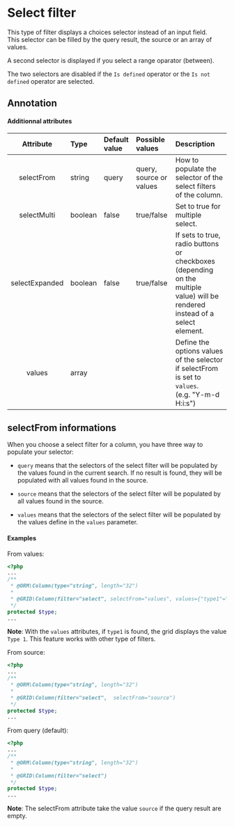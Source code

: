 Select filter
=============

This type of filter displays a choices selector instead of an input field.  
This selector can be filled by the query result, the source or an array of values.

A second selector is displayed if you select a range oparator (between).

The two selectors are disabled if the `Is defined` operator or the  `Is not defined` operator are selected.


## Annotation

#### Additionnal attributes

|Attribute|Type|Default value|Possible values|Description|
|:--:|:--|:--|:--|:--|
|selectFrom|string|query|query, source or values|How to populate the selector of the select filters of the column.|
|selectMulti|boolean|false|true/false|Set to true for multiple select.
|selectExpanded|boolean|false|true/false|If sets to true, radio buttons or checkboxes (depending on the multiple value) will be rendered instead of a select element.
|values|array|||Define the options values of the selector if selectFrom is set to `values`.<br />(e.g. "Y-m-d H:i:s")|

## selectFrom informations

When you choose a select filter for a column, you have three way to populate your selector:

* `query` means that the selectors of the select filter will be populated by the values found in the current search. If no result is found, they will be populated with all values found in the source.

* `source` means that the selectors of the select filter will be populated by all values found in the source.

* `values` means that the selectors of the select filter will be populated by the values define in the `values` parameter.

#### Examples

From values:

```php
<?php
...
/**
 * @ORM\Column(type="string", length="32")
 *
 * @GRID\Column(filter="select", selectFrom="values", values={"type1"="Type 1","type1"="Type 2"})
 */
protected $type;
...
```

**Note**: With the `values` attributes, if `type1` is found, the grid displays the value `Type 1`. This feature works with other type of filters.

From source:

```php
<?php
...
/**
 * @ORM\Column(type="string", length="32")
 *
 * @GRID\Column(filter="select",  selectFrom="source")
 */
protected $type;
...
``` 

From query (default):

```php
<?php
...
/**
 * @ORM\Column(type="string", length="32")
 *
 * @GRID\Column(filter="select")
 */
protected $type;
...
``` 

**Note**: The selectFrom attribute take the value `source` if the query result are empty.
